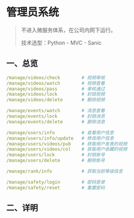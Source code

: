 # 管理员系统

> 不进入微服务体系，在公司内网下运行。
>
> 技术选型：Python - MVC - Sanic



## 一、总览

~~~yaml
/manage/videos/check		# 视频审核
/manage/videos/watch		# 视频查看
/manage/videos/pass			# 审核通过
/manage/videos/lock			# 封锁视频
/manage/videos/delete		# 删除视频

/manage/events/watch		# 消息查看
/manage/events/lock			# 封锁消息
/manage/events/delete		# 删除消息

/manage/users/info			# 查看用户信息
/manage/users/info/update	# 修改用户信息
/manage/users/videos/pub	# 获取用户发表的视频
/manage/users/videos/col	# 获取用户收藏的视频
/manage/users/lock			# 封锁账号
/manage/users/delete		# 删除账号

/manage/rank/info			# 获取当前等级信息

/manage/safety/login		# 密码登录
/manage/safety/reset		# 重置密码
~~~



## 二、详明



